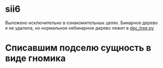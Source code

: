 # sii6
Выложено исключительно в ознакомительных целях. Бинарное дерево я не удалила, но нормальное небинарное дерево лежит в [dec_tree.py](https://github.com/GadalkaSoStazhem/sii6/blob/master/dec_tree.py) 
# Списавшим подселю сущность в виде гномика
